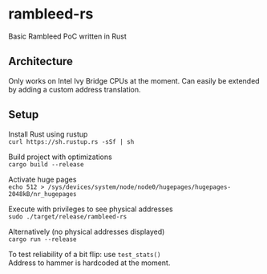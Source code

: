 # rambleed-rs
Basic Rambleed PoC written in Rust

## Architecture
Only works on Intel Ivy Bridge CPUs at the moment.
Can easily be extended by adding a custom address translation.

## Setup
Install Rust using rustup  
```curl https://sh.rustup.rs -sSf | sh```

Build project with optimizations  
```cargo build --release```

Activate huge pages  
```echo 512 > /sys/devices/system/node/node0/hugepages/hugepages-2048kB/nr_hugepages```

Execute with privileges to see physical addresses  
```sudo ./target/release/rambleed-rs```

Alternatively (no physical addresses displayed)  
```cargo run --release```

To test reliability of a bit flip: use ```test_stats()```  
Address to hammer is hardcoded at the moment.
